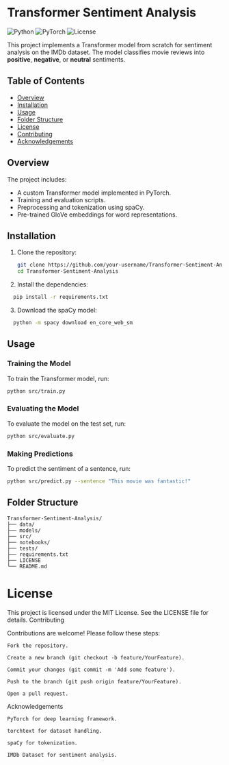 # Transformer Sentiment Analysis

![Python](https://img.shields.io/badge/Python-3.8%2B-blue)
![PyTorch](https://img.shields.io/badge/PyTorch-1.9%2B-orange)
![License](https://img.shields.io/badge/License-MIT-green)

This project implements a Transformer model from scratch for sentiment analysis on the IMDb dataset. The model classifies movie reviews into **positive**, **negative**, or **neutral** sentiments.

## Table of Contents
- [Overview](#overview)
- [Installation](#installation)
- [Usage](#usage)
- [Folder Structure](#folder-structure)
- [License](#license)
- [Contributing](#contributing)
- [Acknowledgements](#acknowledgements)

## Overview
The project includes:
- A custom Transformer model implemented in PyTorch.
- Training and evaluation scripts.
- Preprocessing and tokenization using spaCy.
- Pre-trained GloVe embeddings for word representations.

## Installation
1. Clone the repository:
   ```bash
   git clone https://github.com/your-username/Transformer-Sentiment-Analysis.git
   cd Transformer-Sentiment-Analysis
   ```
2. Install the dependencies:
  ```bash
    pip install -r requirements.txt
  ```
3. Download the spaCy model:
  ```bash
    python -m spacy download en_core_web_sm
  ```
## Usage
### Training the Model

To train the Transformer model, run:
  ```bash
  python src/train.py
  ```
### Evaluating the Model

To evaluate the model on the test set, run:
  ```bash
  python src/evaluate.py
  ```
### Making Predictions

To predict the sentiment of a sentence, run:
  ```bash
  python src/predict.py --sentence "This movie was fantastic!"
  ```
## Folder Structure
```
Transformer-Sentiment-Analysis/
├── data/
├── models/
├── src/
├── notebooks/
├── tests/
├── requirements.txt
├── LICENSE
└── README.md
```
# License

This project is licensed under the MIT License. See the LICENSE file for details.
Contributing

Contributions are welcome! Please follow these steps:

    Fork the repository.

    Create a new branch (git checkout -b feature/YourFeature).

    Commit your changes (git commit -m 'Add some feature').

    Push to the branch (git push origin feature/YourFeature).

    Open a pull request.

Acknowledgements

    PyTorch for deep learning framework.

    torchtext for dataset handling.

    spaCy for tokenization.

    IMDb Dataset for sentiment analysis.
